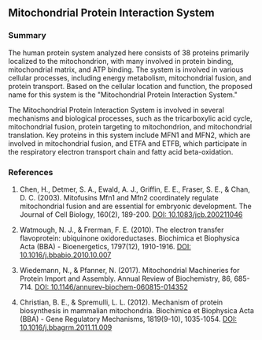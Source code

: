 ## Mitochondrial Protein Interaction System

### Summary

The human protein system analyzed here consists of 38 proteins primarily localized to the mitochondrion, with many involved in protein binding, mitochondrial matrix, and ATP binding. The system is involved in various cellular processes, including energy metabolism, mitochondrial fusion, and protein transport. Based on the cellular location and function, the proposed name for this system is the "Mitochondrial Protein Interaction System."

The Mitochondrial Protein Interaction System is involved in several mechanisms and biological processes, such as the tricarboxylic acid cycle, mitochondrial fusion, protein targeting to mitochondrion, and mitochondrial translation. Key proteins in this system include MFN1 and MFN2, which are involved in mitochondrial fusion, and ETFA and ETFB, which participate in the respiratory electron transport chain and fatty acid beta-oxidation.

### References

1. Chen, H., Detmer, S. A., Ewald, A. J., Griffin, E. E., Fraser, S. E., & Chan, D. C. (2003). Mitofusins Mfn1 and Mfn2 coordinately regulate mitochondrial fusion and are essential for embryonic development. The Journal of Cell Biology, 160(2), 189-200. [DOI: 10.1083/jcb.200211046](https://doi.org/10.1083/jcb.200211046)

2. Watmough, N. J., & Frerman, F. E. (2010). The electron transfer flavoprotein: ubiquinone oxidoreductases. Biochimica et Biophysica Acta (BBA) - Bioenergetics, 1797(12), 1910-1916. [DOI: 10.1016/j.bbabio.2010.10.007](https://doi.org/10.1016/j.bbabio.2010.10.007)

3. Wiedemann, N., & Pfanner, N. (2017). Mitochondrial Machineries for Protein Import and Assembly. Annual Review of Biochemistry, 86, 685-714. [DOI: 10.1146/annurev-biochem-060815-014352](https://doi.org/10.1146/annurev-biochem-060815-014352)

4. Christian, B. E., & Spremulli, L. L. (2012). Mechanism of protein biosynthesis in mammalian mitochondria. Biochimica et Biophysica Acta (BBA) - Gene Regulatory Mechanisms, 1819(9-10), 1035-1054. [DOI: 10.1016/j.bbagrm.2011.11.009](https://doi.org/10.1016/j.bbagrm.2011.11.009)